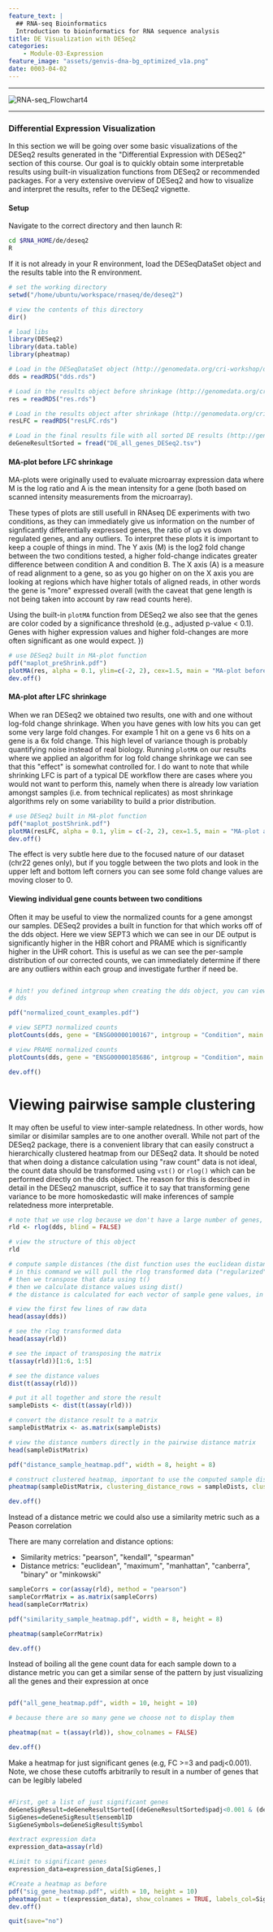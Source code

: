 ```yaml
---
feature_text: |
  ## RNA-seq Bioinformatics
  Introduction to bioinformatics for RNA sequence analysis
title: DE Visualization with DESeq2
categories:
    - Module-03-Expression
feature_image: "assets/genvis-dna-bg_optimized_v1a.png"
date: 0003-04-02
---
```


***

![RNA-seq_Flowchart4](/assets/module_3/RNA-seq_Flowchart4-2.png)

***


### Differential Expression Visualization
In this section we will be going over some basic visualizations of the DESeq2 results generated in the "Differential Expression with DESeq2" section of this course. Our goal is to quickly obtain some interpretable results using built-in visualization functions from DESeq2 or recommended packages. For a very extensive overview of DESeq2 and how to visualize and interpret the results, refer to the DESeq2 vignette.

#### Setup
Navigate to the correct directory and then launch R:

```bash
cd $RNA_HOME/de/deseq2
R
```

If it is not already in your R environment, load the DESeqDataSet object and the results table into the R environment.

```R
# set the working directory
setwd("/home/ubuntu/workspace/rnaseq/de/deseq2")

# view the contents of this directory
dir()

# load libs
library(DESeq2)
library(data.table)
library(pheatmap)

# Load in the DESeqDataSet object (http://genomedata.org/cri-workshop/deseq2/dds.rds)
dds = readRDS("dds.rds")

# Load in the results object before shrinkage (http://genomedata.org/cri-workshop/deseq2/res.rds)
res = readRDS("res.rds")

# Load in the results object after shrinkage (http://genomedata.org/cri-workshop/deseq2/resLFC.rds)
resLFC = readRDS("resLFC.rds")

# Load in the final results file with all sorted DE results (http://genomedata.org/cri-workshop/deseq2/DE_all_genes_DESeq2.tsv)
deGeneResultSorted = fread("DE_all_genes_DESeq2.tsv") 
```

#### MA-plot before LFC shrinkage
MA-plots were originally used to evaluate microarray expression data where M is the log ratio and A is the mean intensity for a gene (both based on scanned intensity measurements from the microarray). 

These types of plots are still usefull in RNAseq DE experiments with two conditions, as they can immediately give us information on the number of signficantly differentially expressed genes, the ratio of up vs down regulated genes, and any outliers. To interpret these plots it is important to keep a couple of things in mind. The Y axis (M) is the log2 fold change between the two conditions tested, a higher fold-change indicates greater difference between condition A and condition B. The X axis (A) is a measure of read alignment to a gene, so as you go higher on on the X axis you are looking at regions which have higher totals of aligned reads, in other words the gene is "more" expressed overall (with the caveat that gene length is not being taken into account by raw read counts here). 

Using the built-in `plotMA` function from DESeq2 we also see that the genes are color coded by a significance threshold (e.g., adjusted p-value < 0.1). Genes with higher expression values and higher fold-changes are more often significant as one would expect.
})

```R
# use DESeq2 built in MA-plot function
pdf("maplot_preShrink.pdf")
plotMA(res, alpha = 0.1, ylim=c(-2, 2), cex=1.5, main = "MA-plot before LFC shrinkage")
dev.off()

```

#### MA-plot after LFC shrinkage
When we ran DESeq2 we obtained two results, one with and one without log-fold change shrinkage. When you have genes with low hits you can get some very large fold changes. For example 1 hit on a gene vs 6 hits on a gene is a 6x fold change. This high level of variance though is probably quantifying noise instead of real biology. Running `plotMA` on our results where we applied an algorithm for log fold change shrinkage we can see that this "effect" is somewhat controlled for. I do want to note that while shrinking LFC is part of a typical DE workflow there are cases where you would not want to perform this, namely when there is already low variation amongst samples (i.e. from technical replicates) as most shrinkage algorithms rely on some variability to build a prior distribution.
```R
# use DESeq2 built in MA-plot function
pdf("maplot_postShrink.pdf")
plotMA(resLFC, alpha = 0.1, ylim = c(-2, 2), cex=1.5, main = "MA-plot after LFC shrinkage")
dev.off()
```

The effect is very subtle here due to the focused nature of our dataset (chr22 genes only), but if you toggle between the two plots and look in the upper left and bottom left corners you can see some fold change values are moving closer to 0.

#### Viewing individual gene counts between two conditions
Often it may be useful to view the normalized counts for a gene amongst our samples. DESeq2 provides a built in function for that which works off of the dds object. Here we view SEPT3 which we can see in our DE output is significantly higher in the HBR cohort and PRAME which is significantly higher in the UHR cohort. This is useful as we can see the per-sample distribution of our corrected counts, we can immediately determine if there are any outliers within each group and investigate further if need be.

```R

# hint! you defined intgroup when creating the dds object, you can view the name by printing the dds objct in your R session
# dds

pdf("normalized_count_examples.pdf")

# view SEPT3 normalized counts
plotCounts(dds, gene = "ENSG00000100167", intgroup = "Condition", main = "SEPT3")

# view PRAME normalized counts
plotCounts(dds, gene = "ENSG00000185686", intgroup = "Condition", main = "PRAME")

dev.off()

```

# Viewing pairwise sample clustering
It may often be useful to view inter-sample relatedness. In other words, how similar or disimilar samples are to one another overall. While not part of the DESeq2 package, there is a convenient library that can easily construct a hierarchically clustered heatmap from our DESeq2 data. It should be noted that when doing a distance calculation using "raw count" data is not ideal, the count data should be transformed using `vst()` or `rlog()` which can be performed directly on the dds object. The reason for this is described in detail in the DESeq2 manuscript, suffice it to say that transforming gene variance to be more homoskedastic will make inferences of sample relatedness more interpretable. 

```R
# note that we use rlog because we don't have a large number of genes, for a typical DE experiment with 1000's of genes use the vst() function
rld <- rlog(dds, blind = FALSE)

# view the structure of this object
rld

# compute sample distances (the dist function uses the euclidean distance metric by default)
# in this command we will pull the rlog transformed data ("regularized" log2 transformed, see ?rlog for details) using "assay"
# then we transpose that data using t()
# then we calculate distance values using dist() 
# the distance is calculated for each vector of sample gene values, in a pairwise fashion comparing all samples

# view the first few lines of raw data
head(assay(dds))

# see the rlog transformed data
head(assay(rld))

# see the impact of transposing the matrix
t(assay(rld))[1:6, 1:5]

# see the distance values
dist(t(assay(rld)))

# put it all together and store the result
sampleDists <- dist(t(assay(rld)))

# convert the distance result to a matrix
sampleDistMatrix <- as.matrix(sampleDists)

# view the distance numbers directly in the pairwise distance matrix
head(sampleDistMatrix)

pdf("distance_sample_heatmap.pdf", width = 8, height = 8)

# construct clustered heatmap, important to use the computed sample distances for clustering
pheatmap(sampleDistMatrix, clustering_distance_rows = sampleDists, clustering_distance_cols = sampleDists)

dev.off()
```

Instead of a distance metric we could also use a similarity metric such as a Peason correlation

There are many correlation and distance options:

 - Similarity metrics: "pearson", "kendall", "spearman"
 - Distance metrics: "euclidean", "maximum", "manhattan", "canberra", "binary" or "minkowski"

```R
sampleCorrs = cor(assay(rld), method = "pearson")
sampleCorrMatrix = as.matrix(sampleCorrs)
head(sampleCorrMatrix)

pdf("similarity_sample_heatmap.pdf", width = 8, height = 8)

pheatmap(sampleCorrMatrix)

dev.off()

``` 

Instead of boiling all the gene count data for each sample down to a distance metric you can 
get a similar sense of the pattern by just visualizing all the genes and their expression at once

```R

pdf("all_gene_heatmap.pdf", width = 10, height = 10)

# because there are so many gene we choose not to display them

pheatmap(mat = t(assay(rld)), show_colnames = FALSE)

dev.off()

```

Make a heatmap for just significant genes (e.g, FC >=3 and padj<0.001). Note, we chose these cutoffs arbitrarily to result in a number of genes that can be legibly labeled

```R

#First, get a list of just significant genes
deGeneSigResult=deGeneResultSorted[(deGeneResultSorted$padj<0.001 & (deGeneResultSorted$log2FoldChange>=3 | deGeneResultSorted$log2FoldChange<=-3)),]
SigGenes=deGeneSigResult$ensemblID
SigGeneSymbols=deGeneSigResult$Symbol

#extract expression data
expression_data=assay(rld)

#Limit to significant genes
expression_data=expression_data[SigGenes,]

#Create a heatmap as before
pdf("sig_gene_heatmap.pdf", width = 10, height = 10)
pheatmap(mat = t(expression_data), show_colnames = TRUE, labels_col=SigGeneSymbols)
dev.off()

quit(save="no")

```

